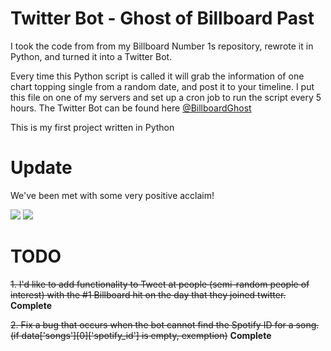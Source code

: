 # Twitter Bot - Ghost of Billboard Past

I took the code from from my Billboard Number 1s repository, rewrote it in Python, and turned it into a Twitter Bot.

Every time this Python script is called it will grab the information of one chart topping single from a random date, and post it to your timeline. I put this file on one of my servers and set up a cron job to run the script every 5 hours. The Twitter Bot can be found here <a href="https://twitter.com/BillboardGhost">@BillboardGhost</a>

This is my first project written in Python

# Update

We've been met with some very positive acclaim!

<img src="https://i.imgur.com/qP0TuJk.png">

<img src="https://i.imgur.com/wimEp5G.png">

# TODO

<strike>1. I'd like to add functionality to Tweet at people (semi-random people of interest) with the #1 Billboard hit on the day that they joined twitter.</strike> <strong>Complete</strong>

<strike>2. Fix a bug that occurs when the bot cannot find the Spotify ID for a song. (if data['songs'][0]['spotify_id'] is empty, exemption)</strike> <strong>Complete</strong>
